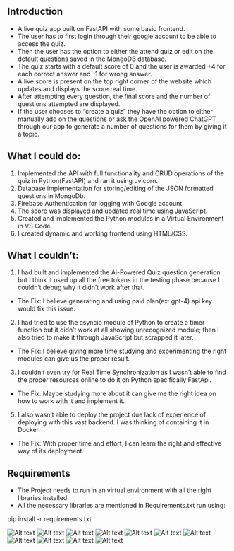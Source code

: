 ## Introduction
* A live quiz app built on FastAPI with some basic frontend. 
* The user has to first login through their google account to be able to access the quiz. 
* Then the user has the option to either the attend quiz or edit on the default questions saved in the MongoDB database.
* The quiz starts with a default score of 0 and the user is awarded +4 for each correct answer and -1 for wrong answer. 
* A live score is present on the top right corner of the website which updates and displays the score real time. 
* After attempting every question, the final score and the number of questions attempted are displayed.
* If the user chooses to “create a quiz” they have the option to either manually add on the questions or ask the OpenAI powered ChatGPT through our app to generate a number of questions for them by giving it a topic.
## What I could do:
1.	Implemented the API with full functionality and CRUD operations of the quiz in Python(FastAPI) and ran it using uvicorn.
2.	Database implementation for storing/editing of the JSON formatted questions in MongoDb.
3.	Firebase Authentication for logging with Google account.
4.	The score was displayed and updated real time using JavaScript.
5.	Created and implemented the Python modules in a Virtual Environment in VS Code.
6.	I created dynamic and working frontend using HTML/CSS.
## What I couldn’t:
1.	I had built and implemented the Ai-Powered Quiz question generation but I think it used up all the free tokens in the testing phase because I couldn’t debug why it didn’t work after that.
* The Fix:
	I believe generating and using paid plan(ex: gpt-4) api key would fix this issue.
2.	I had tried to use the asyncio module of Python to create a timer function but it didn’t work at all showing unrecognized module; then I also tried to make it through JavaScript but scrapped it later.
* The Fix:
	I believe giving more time studying and experimenting the right modules can give us 	the proper result.
3.	I couldn’t even try for Real Time Synchronization as I wasn’t able to find the proper resources online to do it on Python specifically FastApi.
* The Fix:
Maybe studying more about it can give me the right idea on how to work with it and implement  it.
5.	I also wasn’t able to deploy the project due lack of experience of deploying with this vast backend. I was thinking of containing it in Docker.
* The Fix: With proper time and effort, I can learn the right and effective way of its deployment.
## Requirements
* The Project needs to run in an virtual environment with all the right libraries installed.
* All the necessary libraries are mentioned in Requirements.txt run using:

pip install -r requirements.txt

![Alt text](https://i.imgur.com/VZ7i56O.png)
![Alt text](https://i.imgur.com/kuzW5jY.png)
![Alt text](https://i.imgur.com/CBh4q6P.png)
![Alt text](https://i.imgur.com/7nbBJEr.png)
![Alt text](https://i.imgur.com/a4YMXLO.png)
![Alt text](https://i.imgur.com/39N6G1h.png)
![Alt text](https://i.imgur.com/VDXMUnT.png)
![Alt text](https://i.imgur.com/UWE1Fhe.png)
![Alt text](https://i.imgur.com/pTqiGBD.png)
![Alt text](https://i.imgur.com/87ScsST.png)
![Alt text](https://i.imgur.com/w5PmFok.png)


